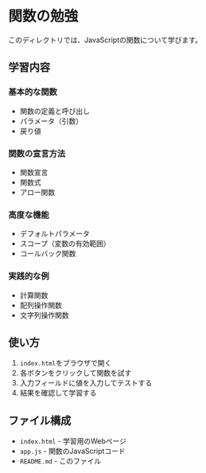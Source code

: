 # 関数の勉強

このディレクトリでは、JavaScriptの関数について学びます。

## 学習内容

### 基本的な関数
- 関数の定義と呼び出し
- パラメータ（引数）
- 戻り値

### 関数の宣言方法
- 関数宣言
- 関数式
- アロー関数

### 高度な機能
- デフォルトパラメータ
- スコープ（変数の有効範囲）
- コールバック関数

### 実践的な例
- 計算関数
- 配列操作関数
- 文字列操作関数

## 使い方

1. `index.html`をブラウザで開く
2. 各ボタンをクリックして関数を試す
3. 入力フィールドに値を入力してテストする
4. 結果を確認して学習する

## ファイル構成

- `index.html` - 学習用のWebページ
- `app.js` - 関数のJavaScriptコード
- `README.md` - このファイル 
